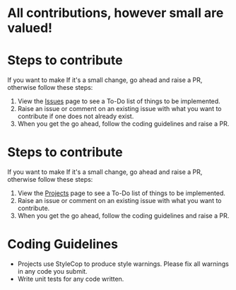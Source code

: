 # All contributions, however small are valued!

# Steps to contribute

 If you want to make If it's a small change, go ahead and raise a PR, otherwise follow these steps:

1. View the [Issues](https://github.com/Dotnet-Boxed/Framework/issues) page to see a To-Do list of things to be implemented.
2. Raise an issue or comment on an existing issue with what you want to contribute if one does not already exist.
3. When you get the go ahead, follow the coding guidelines and raise a PR.

# Steps to contribute

 If you want to make If it's a small change, go ahead and raise a PR, otherwise follow these steps:

1. View the [Projects](https://github.com/Dotnet-Boxed/Templates/projects) page to see a To-Do list of things to be implemented.
2. Raise an issue or comment on an existing issue with what you want to contribute.
3. When you get the go ahead, follow the coding guidelines and raise a PR.

# Coding Guidelines

- Projects use StyleCop to produce style warnings. Please fix all warnings in any code you submit.
- Write unit tests for any code written.

